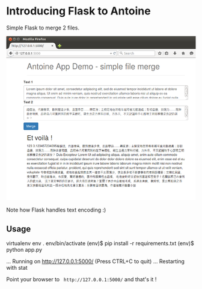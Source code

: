 # Introducing Flask to Antoine

Simple Flask to merge 2 files.

![](static/antoine_app_demo.png)

Note how Flask handles text encoding :)


## Usage

   virtualenv env
   . env/bin/activate
   (env)$ pip install -r requirements.txt
   (env)$ python app.py

   ... Running on http://127.0.0.1:5000/ (Press CTRL+C to quit)
   ... Restarting with stat



Point your browser to `` http://127.0.0.1:5000/`` and that's it !


